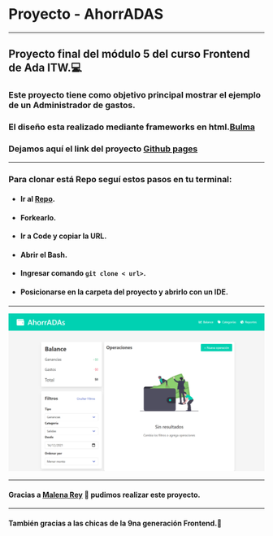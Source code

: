 # Proyecto - AhorrADAS
***
## Proyecto final del módulo 5 del curso Frontend de Ada ITW.💻

### Este proyecto tiene como objetivo principal mostrar el ejemplo de un Administrador de gastos.
### El diseño esta realizado mediante frameworks en html.[Bulma](https://bulma.io/)

### Dejamos aquí el link del proyecto [Github pages]()
*****
### Para clonar está Repo seguí estos pasos en tu terminal:
- #### Ir al [Repo](https://github.com/gri-espindola/AhorrADAs).
- #### Forkearlo.
- #### Ir a Code y copiar la URL.
- #### Abrir el Bash.
- #### Ingresar comando ```git clone < url>```.
- #### Posicionarse en la carpeta del proyecto y abrirlo con un IDE.
*****
![imagen](/img/img-proyectofinal.png)
****
#### Gracias a [Malena Rey](https://github.com/malerey)  💌 pudimos realizar este proyecto.
***
#### También gracias a las chicas de la 9na generación Frontend.📱 